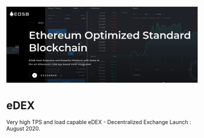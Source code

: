 ![eDEX](https://github.com/solopane/eosb-core/blob/master/%40media/social_banner-dex.png)

# eDEX
Very high TPS and load capable eDEX - Decentralized Exchange
Launch : August 2020.
